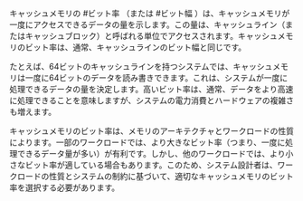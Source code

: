 キャッシュメモリの #ビット率 （または #ビット幅 ）は、キャッシュメモリが一度にアクセスできるデータの量を示します。この量は、キャッシュライン（またはキャッシュブロック）と呼ばれる単位でアクセスされます。キャッシュメモリのビット率は、通常、キャッシュラインのビット幅と同じです。

たとえば、64ビットのキャッシュラインを持つシステムでは、キャッシュメモリは一度に64ビットのデータを読み書きできます。これは、システムが一度に処理できるデータの量を決定します。高いビット率は、通常、データをより高速に処理できることを意味しますが、システムの電力消費とハードウェアの複雑さも増えます。

キャッシュメモリのビット率は、メモリのアーキテクチャとワークロードの性質によります。一部のワークロードでは、より大きなビット率（つまり、一度に処理できるデータ量が多い）が有利です。しかし、他のワークロードでは、より小さなビット率が適している場合もあります。このため、システム設計者は、ワークロードの性質とシステムの制約に基づいて、適切なキャッシュメモリのビット率を選択する必要があります。